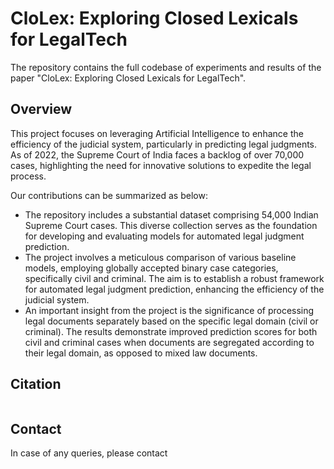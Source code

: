 # CloLex: Exploring Closed Lexicals for LegalTech

The repository contains the full codebase of experiments and results of the paper "CloLex: Exploring Closed Lexicals for LegalTech".

## Overview
This project focuses on leveraging Artificial Intelligence to enhance the efficiency of the judicial system, particularly in predicting legal judgments. As of 2022, the Supreme Court of India faces a backlog of over 70,000 cases, highlighting the need for innovative solutions to expedite the legal process.

Our contributions can be summarized as below:
* The repository includes a substantial dataset comprising 54,000 Indian Supreme Court cases. This diverse collection serves as the foundation for developing and evaluating models for automated legal judgment prediction.
* The project involves a meticulous comparison of various baseline models, employing globally accepted binary case categories, specifically civil and criminal. The aim is to establish a robust framework for automated legal judgment prediction, enhancing the efficiency of the judicial system.
* An important insight from the project is the significance of processing legal documents separately based on the specific legal domain (civil or criminal). The results demonstrate improved prediction scores for both civil and criminal cases when documents are segregated according to their legal domain, as opposed to mixed law documents.

## Citation

```

```

## Contact

In case of any queries, please contact <email>
